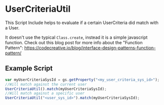 # UserCriteriaUtil
This Script Include helps to evaluate if a certain UserCriteria did match with a User.

It doesn't use the typical `Class.create`, instead it is a simple javascript function.
Check out this blog post for more info about the "Function Pattern": https://codecreative.io/blog/interface-design-patterns-function-pattern/

## Example Script
```javascript
var myUserCriteriaSysId = gs.getProperty("<my_user_criteria_sys_id>");
//Will match against the current user
UserCriteriaUtil().match(myUserCriteriaSysId);
//Will match against a specific user
UserCriteriaUtil("<user_sys_id>").match(myUserCriteriaSysId);
```